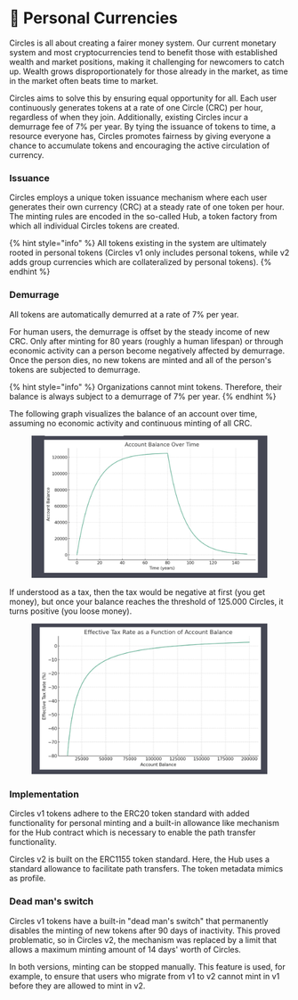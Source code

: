 # 🧍 Personal Currencies

Circles is all about creating a fairer money system. Our current monetary system and most cryptocurrencies tend to benefit those with established wealth and market positions, making it challenging for newcomers to catch up. Wealth grows disproportionately for those already in the market, as time in the market often beats time to market.

Circles aims to solve this by ensuring equal opportunity for all. Each user continuously generates tokens at a rate of one Circle (CRC) per hour, regardless of when they join. Additionally, existing Circles incur a demurrage fee of 7% per year. By tying the issuance of tokens to time, a resource everyone has, Circles promotes fairness by giving everyone a chance to accumulate tokens and encouraging the active circulation of currency.

### **Issuance**

Circles employs a unique token issuance mechanism where each user generates their own currency (CRC) at a steady rate of one token per hour. The minting rules are encoded in the so-called Hub, a token factory from which all individual Circles tokens are created.&#x20;

{% hint style="info" %}
All tokens existing in the system are ultimately rooted in personal tokens (Circles v1 only includes personal tokens, while v2 adds group currencies which are collateralized by personal tokens).
{% endhint %}

### **Demurrage**

All tokens are automatically demurred at a rate of 7% per year.

For human users, the demurrage is offset by the steady income of new CRC. Only after minting for 80 years (roughly a human lifespan) or through economic activity can a person become negatively affected by demurrage. Once the person dies, no new tokens are minted and all of the person's tokens are subjected to demurrage.

{% hint style="info" %}
Organizations cannot mint tokens. Therefore, their balance is always subject to a demurrage of 7% per year.
{% endhint %}

The following graph visualizes the balance of an account over time, assuming no economic activity and continuous minting of all CRC.

<figure><img src="../../.gitbook/assets/image (1).png" alt=""><figcaption></figcaption></figure>

If understood as a tax, then the tax would be negative at first (you get money), but once your balance reaches the threshold of 125.000 Circles, it turns positive (you loose money).

<figure><img src="../../.gitbook/assets/image (2).png" alt=""><figcaption></figcaption></figure>

### **Implementation**

Circles v1 tokens adhere to the ERC20 token standard with added functionality for personal minting and a built-in allowance like mechanism for the Hub contract which is necessary to enable the path transfer functionality.

Circles v2 is built on the ERC1155 token standard. Here, the Hub uses a standard allowance to facilitate path transfers. The token metadata mimics as profile.

### Dead man's switch

Circles v1 tokens have a built-in "dead man's switch" that permanently disables the minting of new tokens after 90 days of inactivity. This proved problematic, so in Circles v2, the mechanism was replaced by a limit that allows a maximum minting amount of 14 days' worth of Circles.&#x20;

In both versions, minting can be stopped manually. This feature is used, for example, to ensure that users who migrate from v1 to v2 cannot mint in v1 before they are allowed to mint in v2.

